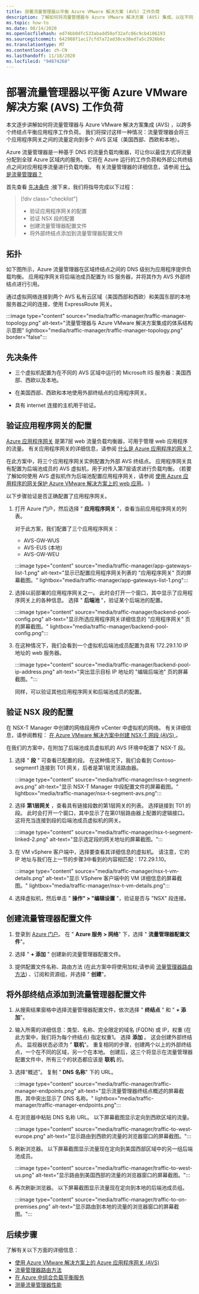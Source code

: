 ```yaml
---
title: 部署流量管理器以平衡 Azure VMware 解决方案 (AVS) 工作负荷
description: 了解如何将流量管理器与 Azure VMware 解决方案 (AVS) 集成，以在不同区域中跨多个终结点平衡应用程序工作负载。
ms.topic: how-to
ms.date: 08/14/2020
ms.openlocfilehash: ed74bb0dfc533abadd50af32afc06c9cb4106193
ms.sourcegitcommit: 642988f1ac17cfd7a72ad38ce38ed7a5c2926b6c
ms.translationtype: MT
ms.contentlocale: zh-CN
ms.lasthandoff: 11/18/2020
ms.locfileid: "94874268"
---
```

# <a name="deploy-traffic-manager-to-balance-azure-vmware-solution-avs-workloads"></a>部署流量管理器以平衡 Azure VMware 解决方案 (AVS) 工作负荷

本文逐步讲解如何将流量管理器与 Azure VMware 解决方案集成 (AVS) ，以跨多个终结点平衡应用程序工作负荷。 我们将探讨这样一种情况：流量管理器会将三个应用程序网关之间的流量定向到多个 AVS 区域（美国西部、西欧和本地）。 

Azure 流量管理器是一种基于 DNS 的流量负载均衡器，可让你以最佳方式将流量分配到全球 Azure 区域内的服务。 它将在 Azure 运行的工作负荷和外部公共终结点之间对应用程序流量进行负载均衡。 有关流量管理器的详细信息，请参阅 [什么是流量管理器？](../traffic-manager/traffic-manager-overview.md)

首先查看 [先决条件](#prerequisites) ;接下来，我们将指导完成以下过程：

> [!div class="checklist"]
> * 验证应用程序网关的配置
> * 验证 NSX 段的配置
> * 创建流量管理器配置文件
> * 将外部终结点添加到流量管理器配置文件

## <a name="topology"></a>拓扑

如下图所示，Azure 流量管理器在区域终结点之间的 DNS 级别为应用程序提供负载均衡。 应用程序网关将后端池成员配置为 IIS 服务器，并将其作为 AVS 外部终结点进行引用。

通过虚拟网络连接到两个 AVS 私有云区域（美国西部和西欧）和美国东部的本地服务器之间的连接，使用 ExpressRoute 网关。   

:::image type="content" source="media/traffic-manager/traffic-manager-topology.png" alt-text="流量管理器与 Azure VMware 解决方案集成的体系结构示意图" lightbox="media/traffic-manager/traffic-manager-topology.png" border="false":::
 
## <a name="prerequisites"></a>先决条件

- 三个虚拟机配置为在不同的 AVS 区域中运行的 Microsoft IIS 服务器：美国西部、西欧以及本地。 

- 在美国西部、西欧和本地使用外部终结点的应用程序网关。

- 具有 internet 连接的主机用于验证。 

## <a name="verify-configuration-of-your-application-gateways"></a>验证应用程序网关的配置

[Azure 应用程序网关](https://azure.microsoft.com/services/application-gateway/) 是第7层 web 流量负载均衡器，可用于管理 web 应用程序的流量。 有关应用程序网关的详细信息，请参阅 [什么是 Azure 应用程序的网关？](../application-gateway/overview.md) 

在此方案中，将三个应用程序网关实例配置为外部 AVS 终结点。 应用程序网关具有配置为后端池成员的 AVS 虚拟机，用于对传入第7层请求进行负载均衡。  (若要了解如何使用 AVS 虚拟机作为后端池配置应用程序网关，请参阅 [使用 Azure 应用程序的网关保护 Azure VMware 解决方案上的 web 应用](protect-azure-vmware-solution-with-application-gateway.md)。 )   

以下步骤验证是否正确配置了应用程序网关。

1. 打开 Azure 门户，然后选择 " **应用程序网关** "，查看当前应用程序网关的列表。 

    对于此方案，我们配置了三个应用程序网关：
    - AVS-GW-WUS
    - AVS-EUS (本地) 
    - AVS-GW-WEU

    :::image type="content" source="media/traffic-manager/app-gateways-list-1.png" alt-text="显示已配置应用程序网关列表的 &quot;应用程序网关&quot; 页的屏幕截图。" lightbox="media/traffic-manager/app-gateways-list-1.png":::

2. 选择以前部署的应用程序网关之一。 此时会打开一个窗口，其中显示了应用程序网关上的各种信息。 选择 " **后端池** "，验证某个后端池的配置。

   :::image type="content" source="media/traffic-manager/backend-pool-config.png" alt-text="显示所选应用程序网关详细信息的 &quot;应用程序网关&quot; 页的屏幕截图。" lightbox="media/traffic-manager/backend-pool-config.png":::
 
3. 在这种情况下，我们会看到一个虚拟机后端池成员配置为具有 172.29.1.10 IP 地址的 web 服务器。
 
    :::image type="content" source="media/traffic-manager/backend-pool-ip-address.png" alt-text="突出显示目标 IP 地址的 &quot;编辑后端池&quot; 页的屏幕截图。":::

    同样，可以验证其他应用程序网关和后端池成员的配置。 

## <a name="verify-configuration-of-the-nsx-t-segment"></a>验证 NSX 段的配置

在 NSX-T Manager 中创建的网络段用作 vCenter 中虚拟机的网络。 有关详细信息，请参阅教程： [在 Azure VMware 解决方案中创建 NSX-T 网段 (AVS) ](tutorial-nsx-t-network-segment.md)。

在我们的方案中，在附加了后端池成员虚拟机的 AVS 环境中配置了 NSX-T 段。

1. 选择 " **段** " 可查看已配置的段。 在这种情况下，我们会看到 Contoso-segment1 连接到 T01 网关，后者是第1层灵活路由器。

    :::image type="content" source="media/traffic-manager/nsx-t-segment-avs.png" alt-text="显示 NSX-T Manager 中段配置文件的屏幕截图。" lightbox="media/traffic-manager/nsx-t-segment-avs.png":::    

2. 选择 **第1层网关** ，查看具有链接段数的第1层网关的列表。 选择链接到 T01 的段。 此时会打开一个窗口，其中显示了在第01层路由器上配置的逻辑接口。 这将充当连接到段的后端池成员虚拟机的网关。

   :::image type="content" source="media/traffic-manager/nsx-t-segment-linked-2.png" alt-text="显示选定段的网关地址的屏幕截图。":::    

3. 在 VM vSphere 客户端中，选择要查看其详细信息的虚拟机。 请注意，它的 IP 地址与我们在上一节的步骤3中看到的内容相匹配：172.29.1.10。

    :::image type="content" source="media/traffic-manager/nsx-t-vm-details.png" alt-text="显示 VSphere 客户端中的 VM 详细信息的屏幕截图。" lightbox="media/traffic-manager/nsx-t-vm-details.png":::    

4. 选择虚拟机，然后单击 " **操作" > "编辑设置** "，验证是否与 "NSX" 段连接。

## <a name="create-your-traffic-manager-profile"></a>创建流量管理器配置文件

1. 登录到 [Azure 门户](https://rc.portal.azure.com/#home)。 在 " **Azure 服务 > 网络**" 下，选择 " **流量管理器配置文件**"。

2. 选择 " **+ 添加** " 创建新的流量管理器配置文件。
 
3. 提供配置文件名称、路由方法 (在此方案中将使用加权;请参阅 [流量管理器路由方法](../traffic-manager/traffic-manager-routing-methods.md)) 、订阅和资源组，并选择 " **创建**"。

## <a name="add-external-endpoints-into-the-traffic-manager-profile"></a>将外部终结点添加到流量管理器配置文件

1. 从搜索结果窗格中选择流量管理器配置文件，依次选择 " **终结点** " 和 " **+ 添加**"。

2. 输入所需的详细信息：类型、名称、完全限定的域名 (FQDN) 或 IP，权重 (在此方案中，我们将为每个终结点) 指定权重1。 选择 **添加** 。 这会创建外部终结点。 监视器状态必须为 " **联机**"。 重复相同的步骤，创建两个以上的外部终结点，一个在不同的区域，另一个在本地。 创建后，这三个将显示在流量管理器配置文件中，所有三个的状态都应该是 **联机** 的。

3. 选择“概述”。 复制 " **DNS 名称**" 下的 URL。

   :::image type="content" source="media/traffic-manager/traffic-manager-endpoints.png" alt-text="显示流量管理器终结点概述的屏幕截图，其中突出显示了 DNS 名称。" lightbox="media/traffic-manager/traffic-manager-endpoints.png"::: 

4. 在浏览器中粘贴 DNS 名称 URL。 以下屏幕截图显示定向到西欧区域的流量。

   :::image type="content" source="media/traffic-manager/traffic-to-west-europe.png" alt-text="显示路由到西欧的流量的浏览器窗口的屏幕截图。"::: 

5. 刷新浏览器。 以下屏幕截图显示流量现在定向到美国西部区域中的另一组后端池成员。

   :::image type="content" source="media/traffic-manager/traffic-to-west-us.png" alt-text="显示路由到美国西部的流量的浏览器窗口的屏幕截图。"::: 

6. 再次刷新浏览器。 以下屏幕截图显示流量现在定向到本地的后端池成员组。

   :::image type="content" source="media/traffic-manager/traffic-to-on-premises.png" alt-text="显示路由到本地的流量的浏览器窗口的屏幕截图。":::

## <a name="next-steps"></a>后续步骤

了解有关以下方面的详细信息：

- [使用 Azure VMware 解决方案上的 Azure 应用程序网关 (AVS) ](protect-azure-vmware-solution-with-application-gateway.md)
- [流量管理器路由方法](../traffic-manager/traffic-manager-routing-methods.md)
- [在 Azure 中组合负载平衡服务](../traffic-manager/traffic-manager-load-balancing-azure.md)
- [测量流量管理器性能](../traffic-manager/traffic-manager-performance-considerations.md)
